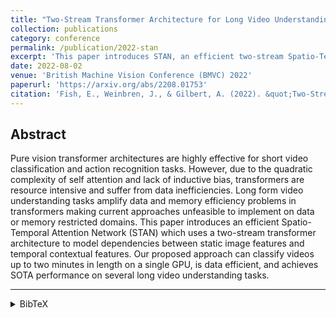 ```yaml
---
title: "Two-Stream Transformer Architecture for Long Video Understanding"
collection: publications
category: conference
permalink: /publication/2022-stan
excerpt: 'This paper introduces STAN, an efficient two-stream Spatio-Temporal Attention Network that effectively models long videos for classification tasks on a single GPU.'
date: 2022-08-02
venue: 'British Machine Vision Conference (BMVC) 2022'
paperurl: 'https://arxiv.org/abs/2208.01753'
citation: 'Fish, E., Weinbren, J., & Gilbert, A. (2022). &quot;Two-Stream Transformer Architecture for Long Video Understanding.&quot; <i>Proceedings of the British Machine Vision Conference (BMVC)</i>.'
---
```


## Abstract

Pure vision transformer architectures are highly effective for short video classification and action recognition tasks. However, due to the quadratic complexity of self attention and lack of inductive bias, transformers are resource intensive and suffer from data inefficiencies. Long form video understanding tasks amplify data and memory efficiency problems in transformers making current approaches unfeasible to implement on data or memory restricted domains. This paper introduces an efficient Spatio-Temporal Attention Network (STAN) which uses a two-stream transformer architecture to model dependencies between static image features and temporal contextual features. Our proposed approach can classify videos up to two minutes in length on a single GPU, is data efficient, and achieves SOTA performance on several long video understanding tasks.

---

<details>
<summary>BibTeX</summary>
<pre>
@inproceedings{fish2022stan,
  title={Two-Stream Transformer Architecture for Long Video Understanding},
  author={Fish, Edward and Weinbren, Jon and Gilbert, Andrew},
  booktitle={Proceedings of the British Machine Vision Conference},
  year={2022}
}
</pre>
</details>
